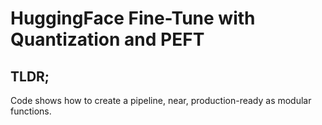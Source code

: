 # HuggingFace Fine-Tune with Quantization and PEFT
## TLDR;
Code shows how to create a pipeline, near, production-ready as modular functions.
